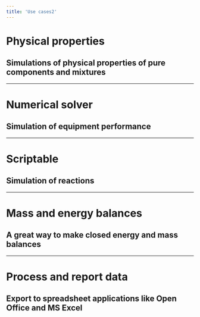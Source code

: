 ```yaml
---
title: 'Use cases2'
---
```


# Physical properties
## Simulations of physical properties of pure components and mixtures
___
# Numerical solver
## Simulation of equipment performance
___
# Scriptable
## Simulation of reactions
___
# Mass and energy balances
## A great way to make closed energy and mass balances
___
# Process and report data
## Export to spreadsheet applications like Open Office and MS Excel